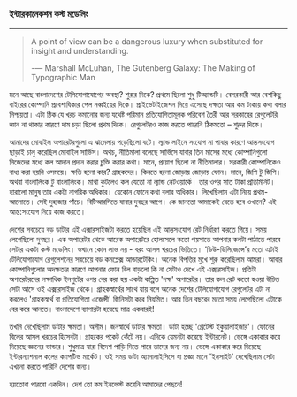 ### ইন্টারকানেকশন কস্ট মডেলিং

---

> A point of view can be a dangerous luxury when substituted for insight and understanding.
>
> -― Marshall McLuhan, The Gutenberg Galaxy: The Making of Typographic Man

মনে আছে বাংলাদেশের টেলিযোগাযোগের অবস্থা? শুরুর দিকে? প্রথমে ছিলো শুধু টিঅ্যান্ডটি। বেসরকারী আর বেশকিছু বাইরের কোম্পানি প্রবেশাধিকার পেল নব্বইয়ের দিকে। প্রাইভেটাইজেশন নিয়ে এসেছে দক্ষতা আর কম টাকায় কথা বলার নিশ্চয়তা। এটা ঠিক যে খরচ কমানোর জন্য যথেষ্ট পরিমান প্রতিযোগিতামূলক পরিবেশ তৈরী আর সরকারের রেগুলেটরি জ্ঞান না থাকার কারণে দাম চড়া ছিলো প্রথম দিকে। রেগুলেটরও কাজ করতে পারেনি ঠিকমতো – শুরুর দিকে।

আমাদের মোবাইল অপারেটরগুলো এ ঝামেলায় পড়েছিলো বটে। ল্যান্ড লাইনে সংযোগ না পাবার কারণে আন্তসংযোগ ছাড়াই চালু করেছিল মোবাইল সার্ভিস। অথচ, নীতিমালা বলেছে সার্ভিসে যাবার তিন মাসের মধ্যে কোম্পানিগুলো নিজেদের মধ্যে কল আদান প্রদান করার চুক্তি করার কথা। মানে, প্রয়োগ ছিলো না নীতিমালার। সরকারী কোম্পানিকেও বাধ্য করা হয়নি ওসময়ে। ক্ষতি হলো কার? গ্রাহকদের। কিনতে হলো জোড়ায় জোড়ায় ফোন। মানে, জিপি টু জিপি। অথবা বাংলালিংক টু বাংলালিংক। মাথা কুটলেও কল যেতো না ল্যান্ড নেটওয়ার্কে। তার ওপর সাত টাকা প্রতিমিনিট। হারালো মানুষ তার একটা নাগরিক অধিকার। যেকোন ফোনে কথা বলার অধিকার। লিখেছিলাম এটা নিয়ে প্রথম-আলোতে। সেই দুহাজার পাঁচে। বিটিআরসিতে যাবার দুবছর আগে। কে জানতো আমাকেই যেতে হবে ওখানে? এই আন্ত:সংযোগ নিয়ে কাজ করতে।

দেশের সবচেয়ে বড় ডাটার এই এক্সারসাইজটা করতে হয়েছিল এই আন্তসংযোগ রেট নির্ধারণ করতে গিয়ে। সময় লেগেছিলো দুবছর। এক অপারেটর থেকে আরেক অপারেটরে হোলসেলে কতো পয়সাতে আপনার কলটা পাঠাতে পারবে সেটার একটা কস্ট মডেলিং। ওখানে কোন লাভ নয় - বরং আসল খরচের ভিত্তিতে। ‘ডিউ-ডিলিজেন্সে’র মতো এটাই টেলিযোগাযোগ রেগুলেশনের সবচেয়ে বড় কমপ্লেক্স আন্ডারটেকিং। অনেক বিপত্তির মুখে শুরু করেছিলাম আমরা। আবার কোম্পানিগুলোর অদক্ষতার কারণে আপনার ফোন বিল বাড়লো কি না সেটাও দেখে এই এক্সারসাইজ। প্রতিটা অপারেটরদের লক্ষাধিক ইনপুটের ওপর বের করা হয় একটা কল্পিত 'দক্ষ' অপারেটর। তার কল রেট কতো হওয়া উচিত সেটা আসে ওই এক্সারসাইজ থেকে। গ্রাহকস্বার্থের সাথে যায় বলে অনেক দেশের টেলিযোগাযোগ রেগুলেটর এটা না করলেও 'গ্রাহকস্বার্থ বা প্রতিযোগিতা এজেন্সী' জিনিসটা করে নিয়মিত। আর তিন বছরের মতো সময় লেগেছিলো এটাকে বের করে আনতে। বাংলাদেশে ব্যাপারটা হয়েছে মাত্র একবারই!

তখনি দেখেছিলাম ডাটার ক্ষমতা। অসীম। জনস্বার্থে ডাটার ক্ষমতা। ডাটা হচ্ছে 'গ্রেটেস্ট ইকুয়ালাইজার'। ফোনের বিলের আসল খরচের হিসেবটা। গ্রাহকের পকেট কেঁটে নয়। এদিকে যেমনটা করেছে ইন্টারনেট। ভেঙ্গে একাকার করে দিয়েছে জ্ঞানের ভান্ডার। শুধুমাত্র যারা বিদেশ পাড়ি দিতে পারে তাদের জন্য নয়। ভেঙ্গে একাকার করে দিয়েছে ইন্টারন্যাশনাল কলের ক্যাপটিভ মার্কেট। ওই সময় ডাটা অ্যানালাইসিসে যা প্রজ্ঞা মানে 'ইনসাইট' দেখেছিলাম সেটা এখনো করতে পারিনি দেশের জন্য।

হয়তোবা পারবো একদিন। দেশ তো কম ইনভেস্ট করেনি আমাদের পেছনে!

